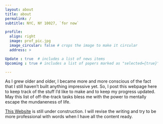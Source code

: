```yaml
---
layout: about
title: about
permalink: /
subtitle: NYC, NY 10027, `for now`

profile:
  align: right
  image: prof_pic.jpg
  image_circular: false # crops the image to make it circular
  address: >

Update : true  # includes a list of news items
Upcoming : true # includes a list of papers marked as "selected={true}"

---
```


As I grew older and older, I became more and more conscious of the fact that I still haven’t built anything impressive yet. So, I post this webpage here to keep track of the stuff I’d like to make and to keep my progress updated. May this list of off-the-track tasks bless me with the power to mentally escape the mundaneness of life.

[This Website](https://zoewhat.github.io/) is still under construction. I will revise the writing and try to be more professional with words when I have all the content ready.

